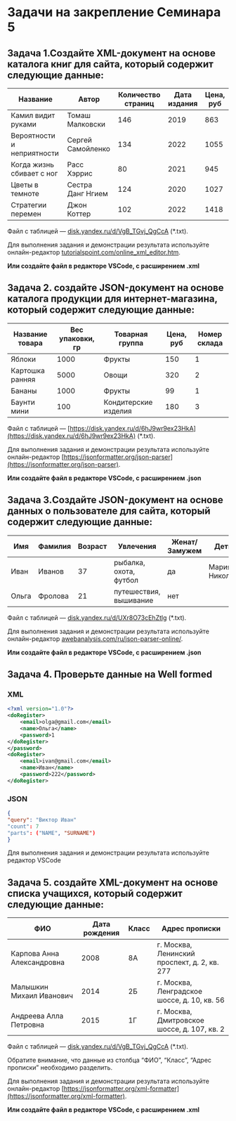 # Задачи на закрепление Семинара 5

## Задача 1.Создайте XML-документ на основе каталога книг для сайта, который содержит следующие данные:

| Название | Автор | Количество страниц | Дата издания | Цена, руб |
| --- | --- | --- | --- | --- |
| Камил видит руками | Томаш Малковски | 146 | 2019 | 863 |
| Вероятности и неприятности | Сергей Самойленко | 134 | 2022 | 1055 |
| Когда жизнь сбивает с ног | Расс Хэррис | 80 | 2021 | 945 |
| Цветы в темноте | Cестра Данг Нгием | 124 | 2020 | 1027 |
| Стратегии перемен | Джон Коттер | 102 | 2022 | 1418 |

Файл с таблицей — [disk.yandex.ru/d/VgB_TGvj_QgCcA](https://disk.yandex.ru/d/VgB_TGvj_QgCcA) (*.txt).

Для выполнения задания и демонстрации результата используйте онлайн-редактор [tutorialspoint.com/online_xml_editor.htm](https://www.tutorialspoint.com/online_xml_editor.htm). 

**Или создайте файл в редакторе VSCode, с расширением .xml**

## Задача 2. создайте JSON-документ на основе каталога продукции для интернет-магазина, который содержит следующие данные:

| Название товара | Вес упаковки, гр | Товарная группа | Цена, руб | Номер склада |
| --- | --- | --- | --- | --- |
| Яблоки | 1000 | Фрукты | 150 | 1 |
| Картошка ранняя | 5000 | Овощи | 320 | 2 |
| Бананы | 1000 | Фрукты | 99 | 1 |
| Баунти мини | 100 | Кондитерские изделия | 180 | 3 |

Файл с таблицей — [https://disk.yandex.ru/d/6hJ9wr9ex23HkA](https://disk.yandex.ru/d/6hJ9wr9ex23HkA) (*.txt).

Для выполнения задания и демонстрации результата используйте онлайн-редактор [https://jsonformatter.org/json-parser](https://jsonformatter.org/json-parser).

**Или создайте файл в редакторе VSCode, с расширением .json**

## Задача 3.Cоздайте JSON-документ на основе данных о пользователе для сайта, который содержит следующие данные:

| Имя | Фамилия | Возраст | Увлечения | Женат/Замужем | Дети |
| --- | --- | --- | --- | --- | --- |
| Иван | Иванов | 37 | рыбалка, охота, футбол | да | Мария, Николай |
| Ольга | Фролова | 21 | путешествия, вышивание | нет |  |

Файл с таблицей — [disk.yandex.ru/d/UXr8O73cEhZtlg](http://disk.yandex.ru/d/UXr8O73cEhZtlg) (*.txt).

Для выполнения задания и демонстрации результата используйте онлайн-редактор [awebanalysis.com/ru/json-parser-online/](http://awebanalysis.com/ru/json-parser-online/).

**Или создайте файл в редакторе VSCode, с расширением .json**

## Задача 4. Проверьте данные на Well formed

### XML

```XML
<?xml version="1.0"?>
<doRegister>
	<email>olga@gmail.com</email>
	<name>Ольга</name>
	<password>1
</doRegister>
</password>
<doRegister>
	<email>ivan@gmail.com</email>
	<name>Иван</name>
	<password>222</password>
</doRegister>
```

### JSON

```JSON
{
"query": "Виктор Иван"
"count": 7
"parts": ("NAME", "SURNAME")
}
```
Для выполнения задания и демонстрации результата используйте редактор VSCode


## Задача 5. создайте XML-документ на основе списка учащихся, который содержит следующие данные:

| ФИО | Дата рождения | Класс | Адрес прописки |
| --- | --- | --- | --- |
| Карпова Анна Александровна | 2008 | 8А | г. Москва, Ленинский проспект, д. 2, кв. 277 |
| Малышкин Михаил Иванович | 2014 | 2Б | г. Москва, Ленградское шоссе, д. 10, кв. 56 |
| Андреева Алла Петровна | 2015 | 1Г | г. Москва, Дмитровское шоссе, д. 107, кв. 2 |

Файл с таблицей — [disk.yandex.ru/d/VgB_TGvj_QgCcA](https://disk.yandex.ru/d/e4hjNkZ55Avk8g) (*.txt).

Обратите внимание, что данные из столбца “ФИО”, “Класс”, “Адрес прописки”   необходимо разделить.

Для выполнения задания и демонстрации результата используйте онлайн-редактор [https://jsonformatter.org/xml-formatter](https://jsonformatter.org/xml-formatter). 

**Или создайте файл в редакторе VSCode, с расширением .xml**


